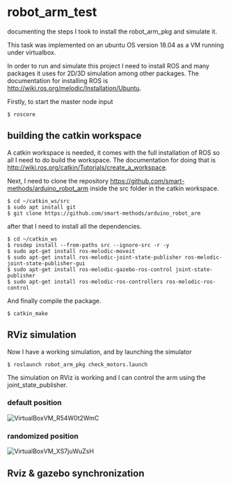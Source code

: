 # robot_arm_test
documenting the steps I took to install the robot_arm_pkg and simulate it.

This task was implemented on an ubuntu OS version 18.04 as a VM running under virtualbox.

In order to run and simulate this project I need to install ROS and many packages it uses for 2D/3D simulation among other packages. The documentation for installing ROS is http://wiki.ros.org/melodic/Installation/Ubuntu.

Firstly, to start the master node input

```
$ roscore
```

## building the catkin workspace
A catkin workspace is needed, it comes with the full installation of ROS so all I need to do build the workspace. The documentation for doing that is http://wiki.ros.org/catkin/Tutorials/create_a_workspace.

Next, I need to clone the repository https://github.com/smart-methods/arduino_robot_arm inside the src folder in the catkin workspace.

```
$ cd ~/catkin_ws/src
$ sudo apt install git
$ git clone https://github.com/smart-methods/arduino_robot_arm 
```

after that I need to install all the dependencies.

```
$ cd ~/catkin_ws
$ rosdep install --from-paths src --ignore-src -r -y
$ sudo apt-get install ros-melodic-moveit
$ sudo apt-get install ros-melodic-joint-state-publisher ros-melodic-joint-state-publisher-gui
$ sudo apt-get install ros-melodic-gazebo-ros-control joint-state-publisher
$ sudo apt-get install ros-melodic-ros-controllers ros-melodic-ros-control
```

And finally compile the package.
```
$ catkin_make
```

## RViz simulation
Now I have a working simulation, and by launching the simulator

```
$ roslaunch robot_arm_pkg check_motors.launch
```

The simulation on RViz is working and I can control the arm using the joint_state_publisher.

### default position
![VirtualBoxVM_R54W0t2WmC](https://user-images.githubusercontent.com/25144777/122289734-b7299180-cefb-11eb-8529-0bb319e0b993.png)

### randomized position
![VirtualBoxVM_XS7juWuZsH](https://user-images.githubusercontent.com/25144777/122290101-1687a180-cefc-11eb-8302-df8a38947e30.png)

## Rviz & gazebo synchronization




